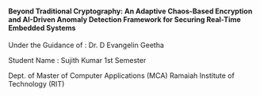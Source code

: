 

#### Beyond Traditional Cryptography: An Adaptive Chaos-Based Encryption and AI-Driven Anomaly Detection Framework for Securing Real-Time Embedded Systems


Under the Guidance of : Dr. D Evangelin Geetha

Student Name : Sujith Kumar 1st Semester 

Dept. of Master of Computer Applications (MCA)
Ramaiah Institute of Technology (RIT)
